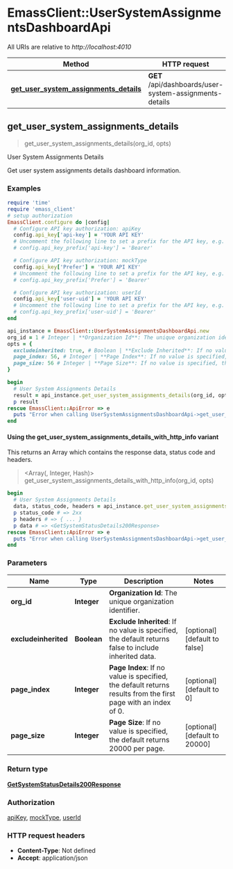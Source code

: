 # EmassClient::UserSystemAssignmentsDashboardApi

All URIs are relative to *http://localhost:4010*

| Method | HTTP request | Description |
| ------ | ------------ | ----------- |
| [**get_user_system_assignments_details**](UserSystemAssignmentsDashboardApi.md#get_user_system_assignments_details) | **GET** /api/dashboards/user-system-assignments-details | User System Assignments Details |


## get_user_system_assignments_details

> <GetSystemStatusDetails200Response> get_user_system_assignments_details(org_id, opts)

User System Assignments Details

Get user system assignments details dashboard information.

### Examples

```ruby
require 'time'
require 'emass_client'
# setup authorization
EmassClient.configure do |config|
  # Configure API key authorization: apiKey
  config.api_key['api-key'] = 'YOUR API KEY'
  # Uncomment the following line to set a prefix for the API key, e.g. 'Bearer' (defaults to nil)
  # config.api_key_prefix['api-key'] = 'Bearer'

  # Configure API key authorization: mockType
  config.api_key['Prefer'] = 'YOUR API KEY'
  # Uncomment the following line to set a prefix for the API key, e.g. 'Bearer' (defaults to nil)
  # config.api_key_prefix['Prefer'] = 'Bearer'

  # Configure API key authorization: userId
  config.api_key['user-uid'] = 'YOUR API KEY'
  # Uncomment the following line to set a prefix for the API key, e.g. 'Bearer' (defaults to nil)
  # config.api_key_prefix['user-uid'] = 'Bearer'
end

api_instance = EmassClient::UserSystemAssignmentsDashboardApi.new
org_id = 1 # Integer | **Organization Id**: The unique organization identifier.
opts = {
  excludeinherited: true, # Boolean | **Exclude Inherited**: If no value is specified, the default returns false to include inherited data. 
  page_index: 56, # Integer | **Page Index**: If no value is specified, the default returns results from the first page with an index of 0. 
  page_size: 56 # Integer | **Page Size**: If no value is specified, the default returns 20000 per page. 
}

begin
  # User System Assignments Details
  result = api_instance.get_user_system_assignments_details(org_id, opts)
  p result
rescue EmassClient::ApiError => e
  puts "Error when calling UserSystemAssignmentsDashboardApi->get_user_system_assignments_details: #{e}"
end
```

#### Using the get_user_system_assignments_details_with_http_info variant

This returns an Array which contains the response data, status code and headers.

> <Array(<GetSystemStatusDetails200Response>, Integer, Hash)> get_user_system_assignments_details_with_http_info(org_id, opts)

```ruby
begin
  # User System Assignments Details
  data, status_code, headers = api_instance.get_user_system_assignments_details_with_http_info(org_id, opts)
  p status_code # => 2xx
  p headers # => { ... }
  p data # => <GetSystemStatusDetails200Response>
rescue EmassClient::ApiError => e
  puts "Error when calling UserSystemAssignmentsDashboardApi->get_user_system_assignments_details_with_http_info: #{e}"
end
```

### Parameters

| Name | Type | Description | Notes |
| ---- | ---- | ----------- | ----- |
| **org_id** | **Integer** | **Organization Id**: The unique organization identifier. |  |
| **excludeinherited** | **Boolean** | **Exclude Inherited**: If no value is specified, the default returns false to include inherited data.  | [optional][default to false] |
| **page_index** | **Integer** | **Page Index**: If no value is specified, the default returns results from the first page with an index of 0.  | [optional][default to 0] |
| **page_size** | **Integer** | **Page Size**: If no value is specified, the default returns 20000 per page.  | [optional][default to 20000] |

### Return type

[**GetSystemStatusDetails200Response**](GetSystemStatusDetails200Response.md)

### Authorization

[apiKey](../README.md#apiKey), [mockType](../README.md#mockType), [userId](../README.md#userId)

### HTTP request headers

- **Content-Type**: Not defined
- **Accept**: application/json

